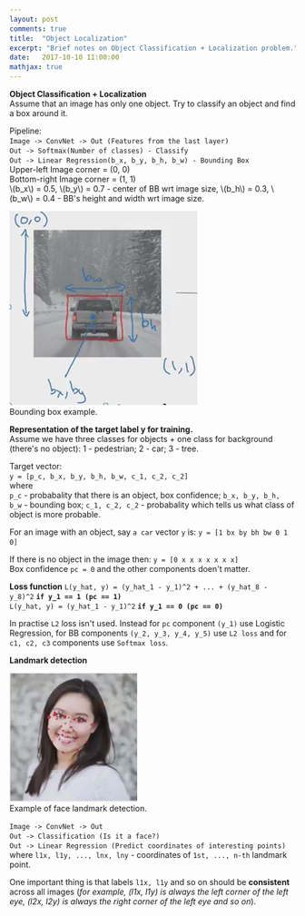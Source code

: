 ```yaml
---
layout: post
comments: true
title:  "Object Localization"
excerpt: "Brief notes on Object Classification + Localization problem."
date:   2017-10-10 11:00:00
mathjax: true
---
```


**Object Classification + Localization**  
Assume that an image has only one object. Try to classify an object and find a box around it.

Pipeline:  
`Image -> ConvNet -> Out (Features from the last layer)`  
`Out -> Softmax(Number of classes) - Classify`  
`Out -> Linear Regression(b_x, b_y, b_h, b_w) - Bounding Box`  
Upper-left Image corner = (0, 0)  
Bottom-right Image corner = (1, 1)  
\\(b_x\\) = 0.5, \\(b_y\\) = 0.7 - center of BB wrt image size, \\(b_h\\) = 0.3, \\(b_w\\) = 0.4 - BB's height and width wrt image size.

<div class="imgcap">
<img src="/assets/break/bb-example.JPG">
<div class="thecap">Bounding box example. </div>
</div>

**Representation of the target label y for training.**  
Assume we have three classes for objects + one class for background (there's no object):
1 - pedestrian; 2 - car; 3 - tree.

Target vector:  
`y = [p_c, b_x, b_y, b_h, b_w, c_1, c_2, c_2]`  
where  
`p_c` - probabality that there is an object, box confidence;
`b_x, b_y, b_h, b_w` - bounding box;
`c_1, c_2, c_2` - probabality which tells us what class of object is more probable.

For an image with an object, say `a car` vector `y` is:
`y = [1 bx by bh bw 0 1 0] `

If there is no object in the image then:
`y = [0 x x x x x x x]`  
Box confidence `pc = 0` and the other components doen't matter.

**Loss function**
`L(y_hat, y) = (y_hat_1 - y_1)^2 + ... + (y_hat_8 - y_8)^2`   **`if y_1 == 1 (pc == 1)`**  
`L(y_hat, y) = (y_hat_1 - y_1)^2`   **`if y_1 == 0 (pc == 0)`**

In practise `L2` loss isn't used. Instead for `pc` component `(y_1)` use Logistic Regression,
for BB components `(y_2, y_3, y_4, y_5)` use `L2 loss` and for `c1, c2, c3` components
use `Softmax loss`.


**Landmark detection**
<div class="imgcap">
<img src="/assets/break/landmarks-exampleJPG.JPG">
<div class="thecap">Example of face landmark detection.</div>
</div>

`Image -> ConvNet -> Out`  
`Out -> Classification (Is it a face?)`  
`Out -> Linear Regression (Predict coordinates of interesting points)`  
where `l1x, l1y, ..., lnx, lny` - coordinates of `1st, ..., n-th` landmark point.

One important thing is that labels `l1x, l1y` and so on should be **consistent** across all images
(*for example, (l1x, l1y) is always the left corner of the left eye, (l2x, l2y) is always the right corner of the left eye and so on*).
